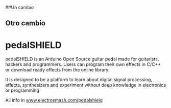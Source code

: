##Un cambio
## Otro cambio
pedalSHIELD
===========

pedalSHIELD is an Arduino Open Source guitar pedal made for guitarists, hackers and programmers. Users can program their own effects in C/C++ or download ready effects from the online library.

It is designed to be a platform to learn about digital signal processing, effects, synthesizers and experiment without deep knowledge in electronics or programming

All info in www.electrosmash.com/pedalshield

